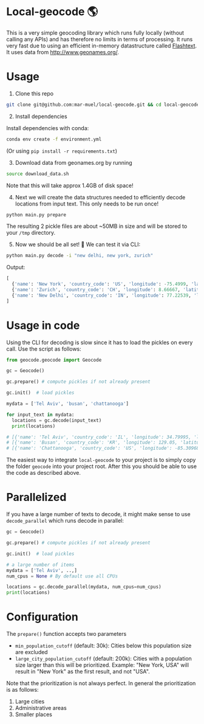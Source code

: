 # Local-geocode :earth_americas:

This is a very simple geocoding library which runs fully locally (without calling any APIs) and has therefore no limits in terms of processing. It runs very fast due to using an efficient in-memory datastructure called [Flashtext](https://github.com/vi3k6i5/flashtext). It uses data from http://www.geonames.org/.

# Usage

1) Clone this repo
```bash
git clone git@github.com:mar-muel/local-geocode.git && cd local-geocode
```
2) Install dependencies

Install dependencies with conda:
```bash
conda env create -f environment.yml
```
(Or using `pip install -r requirements.txt`)

3) Download data from geonames.org by running
```bash
source download_data.sh
```
Note that this will take approx 1.4GB of disk space!

4) Next we will create the data structures needed to efficiently decode locations from input text. This only needs to be run once!
```bash
python main.py prepare
```
The resulting 2 pickle files are about ~50MB in size and will be stored to your `/tmp` directory.

5) Now we should be all set! :raised_hands: We can test it via CLI:
```bash
python main.py decode -i "new delhi, new york, zurich"
```
Output:
```python
[
  {'name': 'New York', 'country_code': 'US', 'longitude': -75.4999, 'latitude': 43.00035},
  {'name': 'Zurich', 'country_code': 'CH', 'longitude': 8.66667, 'latitude': 47.41667},
  {'name': 'New Delhi', 'country_code': 'IN', 'longitude': 77.22539, 'latitude': 28.635679999999997}
]

```

# Usage in code
Using the CLI for decoding is slow since it has to load the pickles on every call. Use the script as follows:
```python
from geocode.geocode import Geocode

gc = Geocode()

gc.prepare() # compute pickles if not already present

gc.init()  # load pickles

mydata = ['Tel Aviv', 'busan', 'chattanooga']

for input_text in mydata:
  locations = gc.decode(input_text)
  print(locations)

# [{'name': 'Tel Aviv', 'country_code': 'IL', 'longitude': 34.79995, 'latitude': 32.084140000000005}]
# [{'name': 'Busan', 'country_code': 'KR', 'longitude': 129.05, 'latitude': 35.13333}]
# [{'name': 'Chattanooga', 'country_code': 'US', 'longitude': -85.30968, 'latitude': 35.045629999999996}]
```
The easiest way to integrate `local-geocode` to your project is to simply copy the folder `geocode` into your project root. After this you should be able to use the code as described above.

# Parallelized
If you have a large number of texts to decode, it might make sense to use `decode_parallel` which runs decode in parallel:
```python
gc = Geocode()

gc.prepare() # compute pickles if not already present

gc.init()  # load pickles

# a large number of items
mydata = ['Tel Aviv', ..,]
num_cpus = None # By default use all CPUs

locations = gc.decode_parallel(mydata, num_cpus=num_cpus)
print(locations)
```


# Configuration
The `prepare()` function accepts two parameters
* `min_population_cutoff` (default: 30k): Cities below this population size are excluded
* `large_city_population_cutoff` (default: 200k): Cities with a population size larger than this will be prioritized. Example: "New York, USA" will result in "New York" as the first result, and not "USA".

Note that the prioritization is not always perfect. In general the prioritization is as follows:
1) Large cities
2) Administrative areas
3) Smaller places
